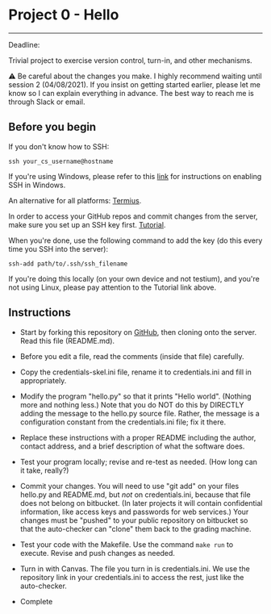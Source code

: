 # Project 0 - Hello
-------------

Deadline: 

Trivial project to exercise version control, turn-in, and other mechanisms.

:warning: Be careful about the changes you make.
I highly recommend waiting until session 2 (04/08/2021).
If you insist on getting started earlier, please let me know
so I can explain everything in advance.
The best way to reach me is through Slack or email.

## Before you begin

If you don't know how to SSH:

```
ssh your_cs_username@hostname
```

If you're using Windows, please refer to this [link](https://www.howtogeek.com/336775/how-to-enable-and-use-windows-10s-built-in-ssh-commands/) for instructions on enabling SSH in Windows.

An alternative for all platforms: [Termius](https://termius.com/).

In order to access your GitHub repos and commit changes from the server,
make sure you set up an SSH key first. 
[Tutorial](https://docs.github.com/en/github/authenticating-to-github/generating-a-new-ssh-key-and-adding-it-to-the-ssh-agent).

When you're done, use the following command to add the key (do this every time you SSH into the server):
```
ssh-add path/to/.ssh/ssh_filename
```
If you're doing this locally (on your own device and not testium), and you're not using Linux, please pay attention to the Tutorial link above.

## Instructions

- Start by forking this repository on
[GitHub](https://github.com/alihassanijr/UOCIS322-P0),
then cloning onto the server. Read this file (README.md). 
  
- Before you edit a file, read the comments (inside that file) carefully.

- Copy the credentials-skel.ini file, rename it to credentials.ini and fill in
  appropriately.

- Modify the program "hello.py" so that it prints "Hello
  world". (Nothing more and nothing less.)  Note that you do NOT do
  this by DIRECTLY adding the message to the hello.py source file.
  Rather, the message is a configuration constant from the credentials.ini file;
  fix it there.

- Replace these instructions with a proper README including the
   author, contact address, and a brief description of what the
   software does.

- Test your program locally; revise and re-test as needed. (How long
  can it take, really?)

- Commit your changes. You will need to use "git add" on your files
   hello.py and README.md, but *not* on credentials.ini, because that
   file does not belong on bitbucket.  (In later projects it will contain
   confidential information, like access keys and passwords for web
   services.)  Your changes must be "pushed" to your public repository
   on bitbucket so that the auto-checker can "clone" them back to the
   grading machine.

- Test your code with the Makefile. Use the command ``make run`` to execute.
Revise and push changes as needed.

- Turn in with Canvas. The file you turn in is credentials.ini. We
   use the repository link in your credentials.ini to access the rest,
   just like the auto-checker.

- Complete
